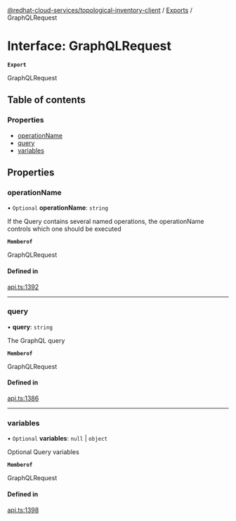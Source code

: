 [@redhat-cloud-services/topological-inventory-client](../README.md) / [Exports](../modules.md) / GraphQLRequest

# Interface: GraphQLRequest

**`Export`**

GraphQLRequest

## Table of contents

### Properties

- [operationName](GraphQLRequest.md#operationname)
- [query](GraphQLRequest.md#query)
- [variables](GraphQLRequest.md#variables)

## Properties

### operationName

• `Optional` **operationName**: `string`

If the Query contains several named operations, the operationName controls which one should be executed

**`Memberof`**

GraphQLRequest

#### Defined in

[api.ts:1392](https://github.com/RedHatInsights/javascript-clients/blob/main/packages/topological-inventory/api.ts#L1392)

___

### query

• **query**: `string`

The GraphQL query

**`Memberof`**

GraphQLRequest

#### Defined in

[api.ts:1386](https://github.com/RedHatInsights/javascript-clients/blob/main/packages/topological-inventory/api.ts#L1386)

___

### variables

• `Optional` **variables**: ``null`` \| `object`

Optional Query variables

**`Memberof`**

GraphQLRequest

#### Defined in

[api.ts:1398](https://github.com/RedHatInsights/javascript-clients/blob/main/packages/topological-inventory/api.ts#L1398)
